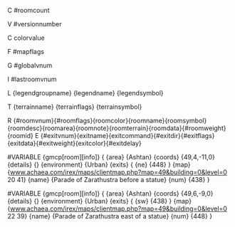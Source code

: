 C #roomcount

V #versionnumber

C<colorname> colorvalue

F #mapflags

G #globalvnum

I #lastroomvnum

L {legendgroupname} {legendname} {legendsymbol}

T {terrainname} {terrainflags} {terrainsymbol}

R {#roomvnum}{#roomflags}{roomcolor}{roomname}{roomsymbol}{roomdesc}{roomarea}{roomnote}{roomterrain}{roomdata}{#roomweight}{roomid}
E {#exitvnum}{exitname}{exitcommand}{#exitdir}{#exitflags}{exitdata}{#exitweight}{exitcolor}{#exitdelay}



#VARIABLE {gmcp[room][info]}
{
    {area} {Ashtan}
    {coords} {49,4,-11,0}
    {details} {}
    {environment} {Urban}
    {exits}
    {
        {ne} {448}
    }
    {map} {www.achaea.com/irex/maps/clientmap.php?map=49&building=0&level=0 20 41}
    {name} {Parade of Zarathustra before a statue}
    {num} {438}
}


#VARIABLE {gmcp[room][info]}
{
    {area} {Ashtan}
    {coords} {49,6,-9,0}
    {details} {}
    {environment} {Urban}
    {exits}
    {
        {sw} {438}
    }
    {map} {www.achaea.com/irex/maps/clientmap.php?map=49&building=0&level=0 22 39}
    {name} {Parade of Zarathustra east of a statue}
    {num} {448}
}

